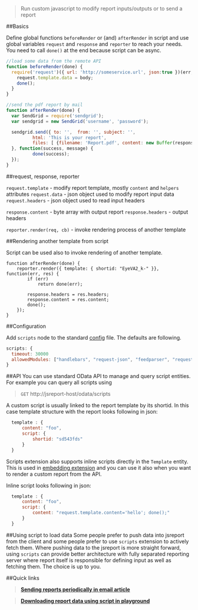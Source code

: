 > Run custom javascript to modify report inputs/outputs or to send a report

##Basics

Define global functions `beforeRender`  or (and) `afterRender` in script and use global variables `request` and `response` and `reporter` to reach your needs. You need to call `done()` at the end because script can be async. 

```js
//load some data from the remote API
function beforeRender(done) {
  require('request')({ url: 'http://someservice.url', json:true })(err, body, response) {
    request.template.data = body;
    done();
  }
}

//send the pdf report by mail
function afterRender(done) {
  var SendGrid = require('sendgrid');
  var sendgrid = new SendGrid('username', 'password');

  sendgrid.send({ to: '',  from: '', subject: '',
          html: 'This is your report',
          files: [ {filename: 'Report.pdf', content: new Buffer(response.content) }]
  }, function(success, message) {          
          done(success);
  });
}
```

##request, response, reporter

`request.template` - modify report template, mostly `content` and `helpers` attributes
`request.data` - json object used to modify report input data
`request.headers` - json object used to read input headers

`response.content` - byte array with output report
`response.headers` - output headers

`reporter.render(req, cb)` - invoke rendering process of another template

##Rendering another template from script

Script can be used also to invoke rendering of another template. 
```
function afterRender(done) {
    reporter.render({ template: { shortid: "EyeVA2_k-" }}, function(err, res) {
        if (err)
            return done(err);
        
        response.headers = res.headers;
        response.content = res.content;
        done();
    });    
}
```

##Configuration

Add `scripts` node to the standard [config](https://github.com/jsreport/jsreport/blob/master/config.md) file. The defaults are following.
```js
scripts: {
  timeout: 30000
  allowedModules: ["handlebars", "request-json", "feedparser", "request", "underscore", "constants", "sendgrid"]
}
```

##API
You can use standard OData API to manage and query script entities. For example you can query all scripts using
> `GET` http://jsreport-host/odata/scripts

A custom script is usually linked to the report template by its shortid. In this case template structure with the report looks following in json:

```js
  template : {
	  content: "foo",
	  script: {
		  shortid: "sd543fds"		  
	  }
  }
```  

Scripts extension also supports inline scripts directly in the `Template` entity. This is used in [embedding extension](/learn/embedding) and you can use it also when you want to render a custom report from the API. 

Inline script looks following in json:

```js
  template : {
	  content: "foo",
	  script: {
		  content: "request.template.content='hello'; done();"		  
	  }
  }
```


##Using script to load data
Some people prefer to push data into jsreport from the client and some people prefer to use `scripts` extension to actively fetch them. Where pushing data to the jsreport is more straight forward, using `scripts` can provide better architecture with fully separated reporting server where report itself is responsible for defining input as well as fetching them. The choice is up to you. 


##Quick links
> **[Sending reports periodically in email article](http://jsreport.net/blog/sending-reports-periodically-in-email)**

> **[Downloading report data using script in playground](https://playground.jsreport.net/#/playground/lyWJuycgAc)**

